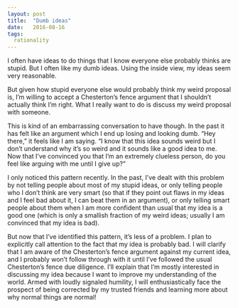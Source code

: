 ```yaml
---
layout: post
title:  "Dumb ideas"
date:   2016-08-16
tags:
  rationality
---
```


I often have ideas to do things that I know everyone else probably thinks are stupid. But I often like my dumb ideas. Using the inside view, my ideas seem very reasonable.

But given how stupid everyone else would probably think my weird proposal is, I’m willing to accept a Chesterton’s fence argument that I shouldn’t actually think I’m right. What I really want to do is discuss my weird proposal with someone.

This is kind of an embarrassing conversation to have though. In the past it has felt like an argument which I end up losing and looking dumb. “Hey there,” it feels like I am saying. “I know that this idea sounds weird but I don’t understand why it’s so weird and it sounds like a good idea to me. Now that I’ve convinced you that I’m an extremely clueless person, do you feel like arguing with me until I give up?”

I only noticed this pattern recently. In the past, I’ve dealt with this problem by not telling people about most of my stupid ideas, or only telling people who I don’t think are very smart (so that if they point out flaws in my ideas and I feel bad about it, I can beat them in an argument), or only telling smart people about them when I am more confident than usual that my idea is a good one (which is only a smallish fraction of my weird ideas; usually I am convinced that my idea is bad).

But now that I’ve identified this pattern, it’s less of a problem. I plan to explicitly call attention to the fact that my idea is probably bad. I will clarify that I am aware of the Chesterton’s fence argument against my current idea, and I probably won’t follow through with it until I’ve followed the usual Chesterton’s fence due diligence. I’ll explain that I’m mostly interested in discussing my idea because I want to improve my understanding of the world. Armed with loudly signaled humility, I will enthusiastically face the prospect of being corrected by my trusted friends and learning more about why normal things are normal!
